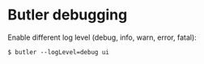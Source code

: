 # Butler debugging

Enable different log level (debug, info, warn, error, fatal):

```
$ butler --logLevel=debug ui
```